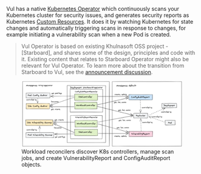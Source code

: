 Vul has a native [Kubernetes Operator](operator) which continuously scans your Kubernetes cluster for security issues, and generates security reports as Kubernetes [Custom Resources](crd). It does it by watching Kubernetes for state changes and automatically triggering scans in response to changes, for example initiating a vulnerability scan when a new Pod is created.

> Vul Operator is based on existing Khulnasoft OSS project - [Starboard], and shares some of the design, principles and code with it. Existing content that relates to Starboard Operator might also be relevant for Vul Operator. To learn more about the transition from Starboard to Vul, see the [announcement discussion](https://github.com/khulnasoft/starboard/discussions/1173).

<figure>
  <img src="./images/operator/vul-operator-workloads.png" />
  <figcaption>Workload reconcilers discover K8s controllers, manage scan jobs, and create VulnerabilityReport and ConfigAuditReport objects.</figcaption>
</figure>
